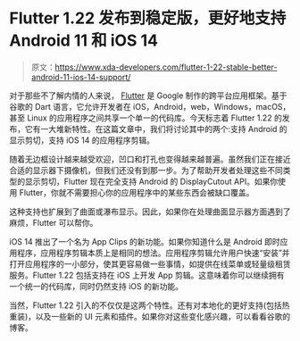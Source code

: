 # Flutter 1.22 发布到稳定版，更好地支持 Android 11 和 iOS 14

> 原文：<https://www.xda-developers.com/flutter-1-22-stable-better-android-11-ios-14-support/>

对于那些不了解内情的人来说， [Flutter](https://flutter.dev/) 是 Google 制作的跨平台应用框架。基于谷歌的 Dart 语言，它允许开发者在 iOS，Android，web，Windows，macOS，甚至 Linux 的应用程序之间共享一个单一的代码库。今天标志着 Flutter 1.22 的发布，它有一大堆新特性。在这篇文章中，我们将讨论其中的两个:支持 Android 的显示剪切，支持 iOS 14 的应用程序剪辑。

随着无边框设计越来越受欢迎，凹口和打孔也变得越来越普遍。虽然我们正在接近合适的显示器下摄像机，但我们还没有到那一步。为了帮助开发者处理这些不同类型的显示剪切，Flutter 现在完全支持 Android 的 DisplayCutout API。如果你使用 Flutter，你就不需要担心你的应用程序中的某些东西会被缺口覆盖。

这种支持也扩展到了曲面或瀑布显示。因此，如果你在处理曲面显示器方面遇到了麻烦，Flutter 可以帮你。

iOS 14 推出了一个名为 App Clips 的新功能。如果你知道什么是 Android 即时应用程序，应用程序剪辑本质上是相同的想法。应用程序剪辑允许用户快速“安装”并打开应用程序的一小部分，使其更容易做一些事情，如提供在线菜单或轻量级租赁服务。Flutter 1.22 包括支持在 iOS 上开发 App 剪辑。这意味着你可以继续拥有一个统一的代码库，同时仍然支持 iOS 的新功能。

当然，Flutter 1.22 引入的不仅仅是这两个特性。还有对本地化的更好支持(包括热重装)，以及一些新的 UI 元素和插件。如果你对这些变化感兴趣，可以看看谷歌的博客。